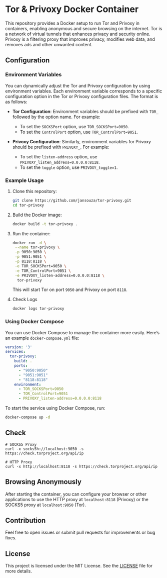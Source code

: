 # Tor & Privoxy Docker Container

This repository provides a Docker setup to run Tor and Privoxy in containers, enabling anonymous and secure browsing on the internet. Tor is a network of virtual tunnels that enhances privacy and security online. Privoxy is a filtering proxy that improves privacy, modifies web data, and removes ads and other unwanted content.

## Configuration

### Environment Variables

You can dynamically adjust the Tor and Privoxy configuration by using environment variables. Each environment variable corresponds to a specific configuration option in the Tor or Privoxy configuration files. The format is as follows:

- **Tor Configuration**: Environment variables should be prefixed with `TOR_` followed by the option name. For example:
  - To set the `SOCKSPort` option, use `TOR_SOCKSPort=9050`.
  - To set the `ControlPort` option, use `TOR_ControlPort=9051`.

- **Privoxy Configuration**: Similarly, environment variables for Privoxy should be prefixed with `PRIVOXY_`. For example:
  - To set the `listen-address` option, use `PRIVOXY_listen_address=0.0.0.0:8118`.
  - To set the `toggle` option, use `PRIVOXY_toggle=1`.

### Example Usage

1. Clone this repository:

   ```bash
   git clone https://github.com/jansouza/tor-privoxy.git
   cd tor-privoxy
   ```

2. Build the Docker image:

   ```bash
   docker build -t tor-privoxy .
   ```

3. Run the container:

   ```bash
   docker run -d \
    --name tor-privoxy \
    -p 9050:9050 \
    -p 9051:9051 \
    -p 8118:8118 \
    -e TOR_SOCKSPort=9050 \
    -e TOR_ControlPort=9051 \
    -e PRIVOXY_listen-address=0.0.0.0:8118 \
     tor-privoxy
   ```

   This will start Tor on port `9050` and Privoxy on port `8118`.

4. Check Logs

   ```bash
   docker logs tor-privoxy
   ```

### Using Docker Compose

You can use Docker Compose to manage the container more easily. Here’s an example `docker-compose.yml` file:

```yaml
version: '3'
services:
  tor-privoxy:
    build: .
    ports:
      - "9050:9050"
      - "9051:9051"
      - "8118:8118"
    environment:
      - TOR_SOCKSPort=9050
      - TOR_ControlPort=9051
      - PRIVOXY_listen-address=0.0.0.0:8118
```

To start the service using Docker Compose, run:

```bash
docker-compose up -d
```

## Check

```
# SOCKS5 Proxy
curl -x socks5h://localhost:9050 -s https://check.torproject.org/api/ip

# HTTP Proxy
curl -x http://localhost:8118 -s https://check.torproject.org/api/ip
```

## Browsing Anonymously

After starting the container, you can configure your browser or other applications to use the HTTP proxy at `localhost:8118` (Privoxy) or the SOCKS5 proxy at `localhost:9050` (Tor).

## Contribution

Feel free to open issues or submit pull requests for improvements or bug fixes.

## License

This project is licensed under the MIT License. See the [LICENSE](LICENSE) file for more details.